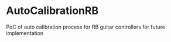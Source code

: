 # AutoCalibrationRB
PoC of auto calibration process for RB guitar controllers for future implementation
